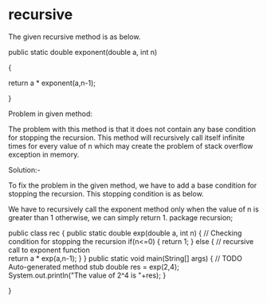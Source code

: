 # recursive
The given recursive method is as below.

public static double exponent(double a, int n)

{

return a * exponent(a,n-1);

}

Problem in given method:

The problem with this method is that it does not contain any base condition for stopping the recursion. This method will recursively call itself infinite times for every value of n which may create the problem of stack overflow exception in memory.

Solution:-

To fix the problem in the given method, we have to add a base condition for stopping the recursion. This stopping condition is as below.

We have to recursively call the exponent method only when the value of n is greater than 1 otherwise, we can simply return 1.
package recursion;

public class rec {
	 public static double exp(double a, int n)
	   {
	       // Checking condition for stopping the recursion
	if(n<=0)
	{
	return 1;
	}
	else
	{
	// recursive call to exponent function   
	return a * exp(a,n-1);
	}
	   }
	public static void main(String[] args) {
		// TODO Auto-generated method stub
		double res = exp(2,4);
		System.out.println("The value of 2^4 is "+res);
	}

}
